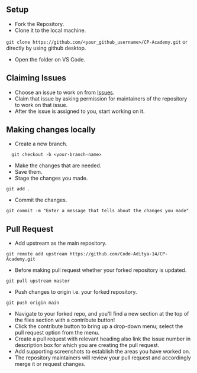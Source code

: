 ## Setup
* Fork the Repository.
* Clone it to the local machine. 

```git clone https://github.com/<your_github_username>/CP-Academy.git```
or directly by using github desktop.
* Open the folder on VS Code.

## Claiming Issues
* Choose an issue to work on from [Issues](https://github.com/Code-Aditya-14/CP-Academy/issues).
* Claim that issue by asking permission for maintainers of the repository to work on that issue.
* After the issue is assigned to you, start working on it. 

## Making changes locally
* Create a new branch.

```  git checkout -b <your-branch-name>```
* Make the changes that are needed.
* Save them.
* Stage the changes you made.

```git add .```
* Commit the changes. 

```git commit -m "Enter a message that tells about the changes you made"```

## Pull Request
* Add upstream as the main repository.

```git remote add upstream https://github.com/Code-Aditya-14/CP-Academy.git```
* Before making pull request whether your forked repository is updated. 

```git pull upstream master```
* Push changes to origin i.e. your forked repository.

```git push origin main```
* Navigate to your forked repo, and you'll find a new section at the top of the files section with a contribute button!
* Click the contribute button to bring up a drop-down menu; select the pull request option from the menu.
* Create a pull request with relevant heading also link the issue number in description box for which you are creating the pull request. 
* Add supporting screenshots to establish the areas you have worked on.
* The repository maintainers will review your pull request and accordingly merge it or request changes.